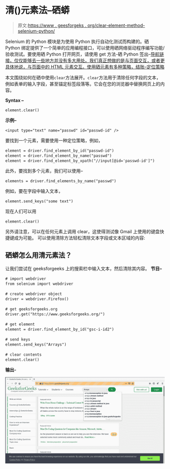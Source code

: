 # 清()元素法–硒蟒

> 原文:[https://www . geesforgeks . org/clear-element-method-selenium-python/](https://www.geeksforgeeks.org/clear-element-method-selenium-python/)

Selenium 的 Python 模块是为使用 Python 执行自动化测试而构建的。硒 Python 绑定提供了一个简单的应用编程接口，可以使用硒网络驱动程序编写功能/验收测试。要使用硒 Python 打开网页，请使用 get 方法-硒 Python 签出–[导航链接。仅仅能够去一些地方并没有多大用处。我们真正想做的是与页面交互，或者更具体地说，与页面中的 HTML 元素交互。使用硒元素有多种策略，结账–](https://www.geeksforgeeks.org/navigating-links-using-get-method-selenium-python/)[定位策略](https://www.geeksforgeeks.org/locator-strategies-selenium-python/)

本文围绕如何在硒中使用`clear`方法展开。`clear`方法用于清除任何字段的文本，例如表单的输入字段，甚至锚定标签段落等。它会在您的浏览器中替换网页上的内容。

**Syntax –**

```
element.clear()
```

**示例–**

```
<input type="text" name="passwd" id="passwd-id" />
```

要找到一个元素，需要使用一种定位策略，例如，

```
element = driver.find_element_by_id("passwd-id")
element = driver.find_element_by_name("passwd")
element = driver.find_element_by_xpath("//input[@id='passwd-id']")
```

此外，要找到多个元素，我们可以使用–

```
elements = driver.find_elements_by_name("passwd")
```

例如，要在字段中输入文本，

```
element.send_keys("some text")
```

现在人们可以用

```
element.clear()
```

另外请注意，可以在任何元素上调用 clear，这使得测试像 Gmail 上使用的键盘快捷键成为可能。
可以使用清除方法轻松清除文本字段或文本区域的内容:

## 硒蟒怎么用清元素法？

让我们尝试在 geeksforgeeks 上的搜索栏中输入文本，然后清除其内容。
**节目–**

```
# import webdriver
from selenium import webdriver

# create webdriver object
driver = webdriver.Firefox()

# get geeksforgeeks.org
driver.get("https://www.geeksforgeeks.org/")

# get element 
element = driver.find_element_by_id("gsc-i-id2")

# send keys 
element.send_keys("Arrays")

# clear contents
element.clear()
```

**输出-**

![clear element method - Selenium Python](img/f064e7f56f429846a660c5a31e94c214.png)